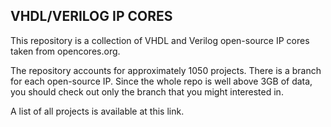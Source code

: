 ## VHDL/VERILOG IP CORES

This repository is a collection of VHDL and Verilog open-source IP cores taken from opencores.org.

The repository accounts for approximately 1050 projects. There is a branch for each open-source IP. Since the whole repo is well above 3GB of data, you should check out only the branch that you might interested in. 

A list of all projects is available at this link.
